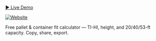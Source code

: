 [▶ Live Demo](https://pallet-calculator.com/?utm_source=github&utm_medium=readme&utm_campaign=live_demo)

[![Website](https://img.shields.io/badge/Website-pallet--calculator.com-blue)](https://pallet-calculator.com/?utm_source=github&utm_medium=badge&utm_campaign=readme)


Free pallet & container fit calculator — TI-HI, height, and 20/40/53-ft capacity. Copy, share, export.
